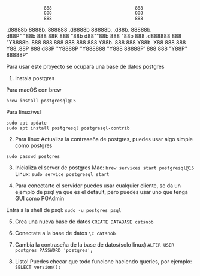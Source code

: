                   888                               888      
                  888                               888      
                  888                               888      
 .d8888b  8888b.  888888 .d8888b  88888b.   .d88b.  88888b.  
d88P"        "88b 888    88K      888 "88b d88""88b 888 "88b 
888      .d888888 888    "Y8888b. 888  888 888  888 888  888 
Y88b.    888  888 Y88b.       X88 888  888 Y88..88P 888 d88P 
 "Y8888P "Y888888  "Y888  88888P' 888  888  "Y88P"  88888P"  
                                                             

Para usar este proyecto se ocupara una base de datos postgres


1. Instala postgres

Para macOS con brew
```
brew install postgresql@15
```

Para linux/wsl
```
sudo apt update
sudo apt install postgresql postgresql-contrib
```

2. Para linux
Actualiza la contraseña de postgres, puedes usar algo simple como postgres
```
sudo passwd postgres
```
3. Inicializa el server de postgres
Mac: `brew services start postgresql@15`
Linux: `sudo service postgresql start`

4. Para conectarte el servidor puedes usar cualquier cliente, se da un ejemplo de psql ya que es el default, pero puedes
usar uno que tenga GUI como PGAdmin

Entra a la shell de psql:
```sudo -u postgres psql```

5. Crea una nueva base de datos
```CREATE DATABASE catsnob```

6. Conectate a la base de datos
```\c catsnob```

7. Cambia la contraseña de la base de datos(solo linux)
```ALTER USER postgres PASSWORD 'postgres';```

8. Listo! Puedes checar que todo funcione haciendo queries, por ejemplo:
```SELECT version();```


